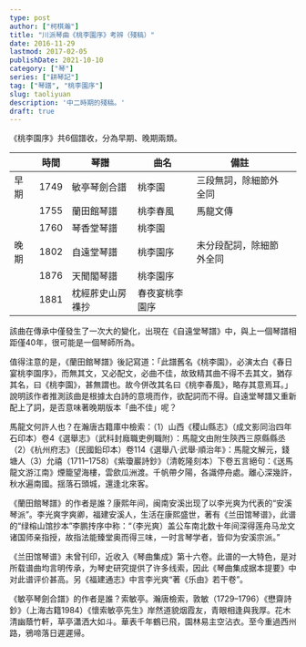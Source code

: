 ```yaml
---
type: post
author: ["柯棋瀚"]
title: "川派琴曲《桃李園序》考辨（殘稿）"
date: 2016-11-29
lastmod: 2017-02-05
publishDate: 2021-10-10
category: ["琴"]
series: ["耕琴記"]
tag: ["琴譜", "桃李園序"]
slug: taoliyuan
description: '中二時期的殘稿。'
draft: true
---
```


《桃李園序》共6個譜收，分為早期、晚期兩類。

|      | 時間 | 琴譜             | 曲名           | 備註                     |      |
| ---- | ---- | ---------------- | -------------- | ------------------------ | ---- |
| 早期 | 1749 | 敏亭琴劍合譜     | 桃李園         | 三段無詞，除細節外全同   |      |
|      | 1755 | 蘭田館琴譜       | 桃李春風       | 馬龍文傳                 |      |
|      | 1760 | 琴香堂琴譜       | 桃李園         |                          |      |
| 晚期 | 1802 | 自遠堂琴譜       | 桃李園序       | 未分段配詞，除細節外全同 |      |
|      | 1876 | 天聞閣琴譜       | 桃李園序       |                          |      |
|      | 1881 | 枕經葄史山房襍抄 | 春夜宴桃李園序 |                          |      |

該曲在傳承中僅發生了一次大的變化，出現在《自遠堂琴譜》中，與上一個琴譜相距僅40年，很可能是一個琴師所為。

值得注意的是，《蘭田館琴譜》後記寫道：「此譜舊名《桃李園》，必演太白《春日宴桃李園序》，而無其文，又必配文，必曲不佳，故致精其曲不得不去其文，猶存其名，曰《桃李園》，甚無謂也。故今併改其名曰《桃李春風》，略存其意焉耳。」說明該作者推測該曲是根據太白詩的意境而作，欲配詞而不得。自遠堂琴譜又重新配上了詞，是否意味著晚期版本「曲不佳」呢？

馬龍文何許人也？在瀚唐古籍庫中檢索：（1）山西《稷山縣志》（成文影同治四年石印本）卷4《選舉志》（武科封廕職吏例職附）：馬龍文由附生陝西三原縣縣丞（2）《杭州府志》（民國鉛印本）卷114《選舉八·武舉·順治年》：馬龍文解元，錢塘人（3）允禧（1711–1758）《紫瓊巖詩鈔》（清乾隆刻本）下卷五言絕句：《送馬龍文游江南》煙籠望海樓，雲歛瓜洲渡。千帆帶夕陽，各識停舟處。離心深幾許，秋水遍南國。揺落石頭城，還逢北來客。

《蘭田館琴譜》的作者是誰？康熙年间，闽南安溪出现了以李光爽为代表的“安溪琴派”。李光爽字爽卿，福建安溪人，生活在康熙盛世，著有《兰田馆琴谱》，此谱的“绿榕山馆抄本”李鹏抟序中称：“（李光爽）盖公车南北数十年间深得莲舟马龙文诸国师亲指授，故指法能臻堂奥而得三味，一时言琴学者，皆仰为安溪宗派。”

《兰田馆琴谱》未曾刊印，近收入《琴曲集成》第十六卷。此谱的一大特色，是对所载谱曲均言明传承，为琴史研究提供了许多线索，因此《琴曲集成据本提要》中对此谱评价甚高。另《福建通志》中言李光爽“著《乐由》若干卷”。

《敏亭琴劍合譜》的作者是誰？索敏亭。瀚唐檢索，敦敏（1729–1796）《懋齋詩鈔》（上海古籍1984）《懷索敏亭先生》岸然道貌烟霞友，青眼相逢與我厚。花木清幽蔭竹軒，草亭瀟洒大如斗。華表千年鶴已飛，園林易主空沾衣。至今重過西州路，鴉啼落日遲遲帰。

 

 
